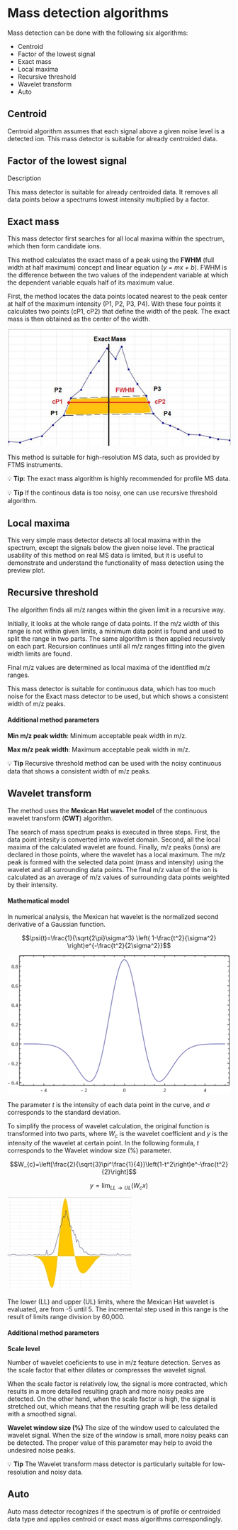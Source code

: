 # **Mass detection algorithms**
Mass detection can be done with the following six algorithms:

- Centroid 
- Factor of the lowest signal
- Exact mass
- Local maxima
- Recursive threshold
- Wavelet transform
- Auto

## **Centroid**

Centroid algorithm assumes that each signal above a given noise level is a detected ion.
This mass detector is suitable for already centroided data. 

## **Factor of the lowest signal**

Description

This mass detector is suitable for already centroided data. It removes all data points below a spectrums lowest intensity multiplied by a factor.

## **Exact mass** 

This mass detector first searches for all local maxima within the spectrum, which then form candidate ions. 

This method calculates the exact mass of a peak using the **FWHM** (full width at half maximum) concept and linear equation (*y = mx + b*). FWHM is the difference between the two values of the independent variable at which the dependent variable equals half of its maximum value. 

First, the method locates the data points located nearest to the peak center at half of the maximum intensity (P1, P2, P3, P4).
With these four points it calculates two points (cP1, cP2) that define the width of the peak. The exact mass is then obtained as the center of the width.

![FWHM](exact_mass_FWHM.jpg)

This method is suitable for high-resolution MS data, such as provided by FTMS instruments.

💡 **Tip**: The exact mass algorithm is highly recommended for profile MS data. 

💡 **Tip** If the continous data is too noisy, one can use recursive threshold algorithm.

## **Local maxima**

This very simple mass detector detects all local maxima within the spectrum, except the signals below the given noise level. The practical usability of this method on real MS data is limited, but it is useful to demonstrate and understand the functionality of mass detection using the preview plot.

## **Recursive threshold**

The algorithm finds all m/z ranges within the given limit in a recursive way. 

Initially, it looks at the whole range of data points. If the m/z width of this range is not within given limits, a minimum data point is found and used to split the range in two parts. The same algorithm is then applied recursively on each part. Recursion continues until all m/z ranges fitting into the given width limits are found. 

Final m/z values are determined as local maxima of the identified m/z ranges.

This mass detector is suitable for continuous data, which has too much noise for the Exact mass detector to be used, but which shows a consistent width of m/z peaks.

#### **Additional method parameters**

**Min m/z peak width**: Minimum acceptable peak width in m/z.

**Max m/z peak width**\: Maximum acceptable peak width in m/z.

💡 **Tip** Recursive threshold method can be used with the noisy continuous data that shows a consistent width of m/z peaks.

## **Wavelet transform**

 The method uses the **Mexican Hat wavelet model** of the continuous wavelet transform (**CWT**) algorithm. 
 
 The search of mass spectrum peaks is executed in three steps. First, the data point intesity is converted into wavelet domain. Second, all the local maxima of the calculated wavelet are found. Finally, m/z peaks (ions) are declared in those points, where the wavelet has a local maximum. The m/z peak is formed with the selected data point (mass and intensity) using the wavelet and all surrounding data points. The final m/z value of the ion is calculated as an average of m/z values of surrounding data points weighted by their intensity.

#### **Mathematical model**

In numerical analysis, the Mexican hat wavelet is the normalized second derivative of a Gaussian function.

$$\psi(t)=\frac{1}{\sqrt{2\pi}\sigma^3} \left( 1-\frac{t^2}{\sigma^2} \right)e^{-\frac{t^2}{2\sigma^2}}$$

 ![Mexican hat](mexican-hat.png) 

The parameter $t$ is the intensity of each data point in the curve, and $\sigma$ corresponds to the standard deviation. 

To simplify the process of wavelet calculation, the original function is transformed into two parts, where $W_{c}$ is the wavelet coefficient and $y$ is the intensity of the wavelet at certain point. In the following formula, $t$ corresponds to the Wavelet window size (%) parameter.

$$W_{c}=\left[\frac{2}{\sqrt{3}\pi^\frac{1}{4}}\left(1-t^2\right)e^-\frac{t^2}{2}\right]$$

$$ y=\lim_{LL \to UL}(W_{c}x)$$ 

![Calculated form](Wavelet_calculated_form.jpg)

The lower (LL) and upper (UL) limits, where the Mexican Hat wavelet is evaluated, are from -5 until 5. The incremental step used in this range is the result of limits range division by 60,000.

#### **Additional method parameters**

**Scale level**

Number of wavelet coeficients to use in m/z feature detection. Serves as the scale factor that either dilates or compresses the wavelet signal. 

When the scale factor is relatively low, the signal is more contracted, which results in a more detailed resulting graph and more noisy peaks are detected. On the other hand, when the scale factor is high, the signal is stretched out, which means that the resulting graph will be less detailed with a smoothed signal.

**Wavelet window size (%)**
The size of the window used to calculated the wavelet signal. When the size of the window is small, more noisy peaks can be detected. The proper value of this parameter may help to avoid the undesired noise peaks.

💡 **Tip** The Wavelet transform mass detector is particularly suitable for low-resolution and noisy data.

## **Auto**

Auto mass detector recognizes if the spectrum is of profile or centroided data type and applies centroid or exact mass algorithms correspondingly.
